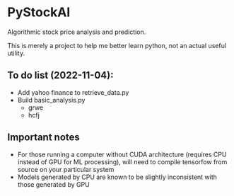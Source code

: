 # PyStockAI
Algorithmic stock price analysis and prediction.

This is merely a project to help me better learn python, not an actual useful utility.

## To do list (2022-11-04):
 * Add yahoo finance to retrieve_data.py
 * Build basic_analysis.py
   * grwe
   * hcfj



## Important notes
 * For those running a computer without CUDA architecture (requires CPU instead of GPU for ML processing), will need to compile tensorfow from source on your particular system
 * Models generated by CPU are known to be slightly inconsistent with those generated by GPU

